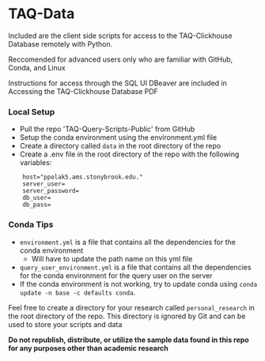# TAQ-Data
Included are the client side scripts for access to the TAQ-Clickhouse Database remotely with Python.

Reccomended for advanced users only who are familiar with GitHub, Conda, and Linux

Instructions for access through the SQL UI DBeaver are  included in Accessing the TAQ-Clickhouse Database PDF

### Local Setup
- Pull the repo 'TAQ-Query-Scripts-Public' from GitHub
- Setup the conda environment using the environment.yml file
- Create a directory called `data` in the root directory of the repo
- Create a .env file in the root directory of the repo with the following variables:

```
    host="ppolak5.ams.stonybrook.edu."
    server_user= 
    server_password= 
    db_user= 
    db_pass=
```

### Conda Tips
- `environment.yml` is a file that contains all the dependencies for the conda environment
    - Will have to update the path name on this yml file
- `query_user_environment.yml` is a file that contains all the dependencies for the conda environment for the query user on the server
- If the conda environment is not working, try to update conda using `conda update -n base -c defaults conda`. 


Feel free to create a directory for your research called `personal_research` in the root directory of the repo. This directory is ignored by Git and can be used to store your scripts and data
        
**Do not republish, distribute, or utilize the sample data found in this repo for any purposes other than academic research**


